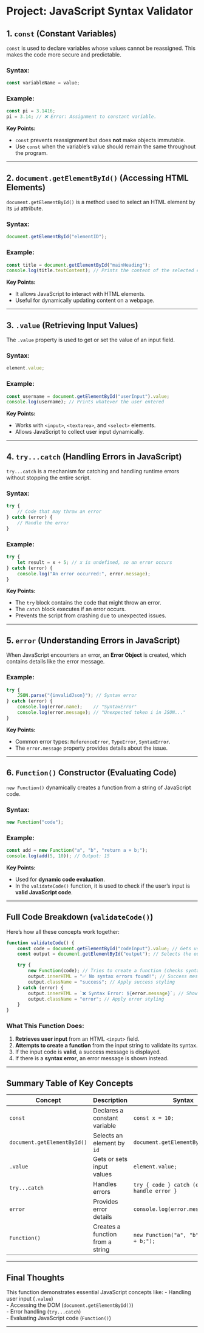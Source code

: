 # **Project: JavaScript Syntax Validator**  

## **1. `const` (Constant Variables)**  
`const` is used to declare variables whose values cannot be reassigned. This makes the code more secure and predictable.  

### **Syntax:**  
```javascript
const variableName = value;
```

### **Example:**  
```javascript
const pi = 3.1416;
pi = 3.14; // ❌ Error: Assignment to constant variable.
```

**Key Points:**  
- `const` prevents reassignment but does **not** make objects immutable.  
- Use `const` when the variable’s value should remain the same throughout the program.  

---

## **2. `document.getElementById()` (Accessing HTML Elements)**  
`document.getElementById()` is a method used to select an HTML element by its `id` attribute.  

### **Syntax:**  
```javascript
document.getElementById("elementID");
```

### **Example:**  
```javascript
const title = document.getElementById("mainHeading");
console.log(title.textContent); // Prints the content of the selected element
```

**Key Points:**  
- It allows JavaScript to interact with HTML elements.  
- Useful for dynamically updating content on a webpage.  

---

## **3. `.value` (Retrieving Input Values)**  
The `.value` property is used to get or set the value of an input field.  

### **Syntax:**  
```javascript
element.value;
```

### **Example:**  
```javascript
const username = document.getElementById("userInput").value;
console.log(username); // Prints whatever the user entered
```

**Key Points:**  
- Works with `<input>`, `<textarea>`, and `<select>` elements.  
- Allows JavaScript to collect user input dynamically.  

---

## **4. `try...catch` (Handling Errors in JavaScript)**  
`try...catch` is a mechanism for catching and handling runtime errors without stopping the entire script.  

### **Syntax:**  
```javascript
try {
    // Code that may throw an error
} catch (error) {
    // Handle the error
}
```

### **Example:**  
```javascript
try {
    let result = x + 5; // x is undefined, so an error occurs
} catch (error) {
    console.log("An error occurred:", error.message);
}
```

**Key Points:**  
- The `try` block contains the code that might throw an error.  
- The `catch` block executes if an error occurs.  
- Prevents the script from crashing due to unexpected issues.  

---

## **5. `error` (Understanding Errors in JavaScript)**  
When JavaScript encounters an error, an **Error Object** is created, which contains details like the error message.  

### **Example:**  
```javascript
try {
    JSON.parse("{invalidJson}"); // Syntax error
} catch (error) {
    console.log(error.name);    // "SyntaxError"
    console.log(error.message); // "Unexpected token i in JSON..."
}
```

**Key Points:**  
- Common error types: `ReferenceError`, `TypeError`, `SyntaxError`.  
- The `error.message` property provides details about the issue.  

---

## **6. `Function()` Constructor (Evaluating Code)**  
`new Function()` dynamically creates a function from a string of JavaScript code.  

### **Syntax:**  
```javascript
new Function("code");
```

### **Example:**  
```javascript
const add = new Function("a", "b", "return a + b;");
console.log(add(5, 10)); // Output: 15
```

**Key Points:**  
- Used for **dynamic code evaluation**.  
- In the `validateCode()` function, it is used to check if the user’s input is **valid JavaScript code**.  

---

## **Full Code Breakdown (`validateCode()`)**
Here’s how all these concepts work together:

```javascript
function validateCode() {
    const code = document.getElementById("codeInput").value; // Gets user input
    const output = document.getElementById("output"); // Selects the output element

    try {
        new Function(code); // Tries to create a function (checks syntax)
        output.innerHTML = "✅ No syntax errors found!"; // Success message
        output.className = "success"; // Apply success styling
    } catch (error) {
        output.innerHTML = `❌ Syntax Error: ${error.message}`; // Show error message
        output.className = "error"; // Apply error styling
    }
}
```

### **What This Function Does:**
1. **Retrieves user input** from an HTML `<input>` field.  
2. **Attempts to create a function** from the input string to validate its syntax.  
3. If the input code is **valid**, a success message is displayed.  
4. If there is a **syntax error**, an error message is shown instead.  

---

## **Summary Table of Key Concepts**  

| Concept | Description | Syntax | Example |
|---------|------------|--------|---------|
| `const` | Declares a constant variable | `const x = 10;` | `const name = "Alice";` |
| `document.getElementById()` | Selects an element by `id` | `document.getElementById("myId");` | `const btn = document.getElementById("submit");` |
| `.value` | Gets or sets input values | `element.value;` | `const username = document.getElementById("user").value;` |
| `try...catch` | Handles errors | `try { code } catch (error) { handle error }` | See example above |
| `error` | Provides error details | `console.log(error.message);` | See example above |
| `Function()` | Creates a function from a string | `new Function("a", "b", "return a + b;");` | `const add = new Function("x", "y", "return x + y;");` |

---

## **Final Thoughts**
This function demonstrates essential JavaScript concepts like:
    - Handling user input (`.value`)  
    - Accessing the DOM (`document.getElementById()`)  
    - Error handling (`try...catch`)  
    - Evaluating JavaScript code (`Function()`)  

---